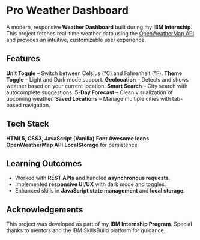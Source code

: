 # Pro Weather Dashboard

A modern, responsive **Weather Dashboard** built during my **IBM Internship**.
This project fetches real-time weather data using the [OpenWeatherMap API](https://openweathermap.org/) and provides an intuitive, customizable user experience.



## Features

**Unit Toggle** – Switch between Celsius (°C) and Fahrenheit (°F).
**Theme Toggle** – Light and Dark mode support.
**Geolocation** – Detects and shows weather based on your current location.
**Smart Search** – City search with autocomplete suggestions.
**5-Day Forecast** – Clean visualization of upcoming weather.
**Saved Locations** – Manage multiple cities with tab-based navigation.



## Tech Stack

**HTML5, CSS3, JavaScript (Vanilla)**
**Font Awesome Icons**
**OpenWeatherMap API**
**LocalStorage** for persistence




## Learning Outcomes

* Worked with **REST APIs** and handled **asynchronous requests**.
* Implemented **responsive UI/UX** with dark mode and toggles.
* Enhanced skills in **JavaScript state management** and **local storage**.



## Acknowledgements

This project was developed as part of my **IBM Internship Program**.
Special thanks to mentors and the IBM SkillsBuild platform for guidance.
